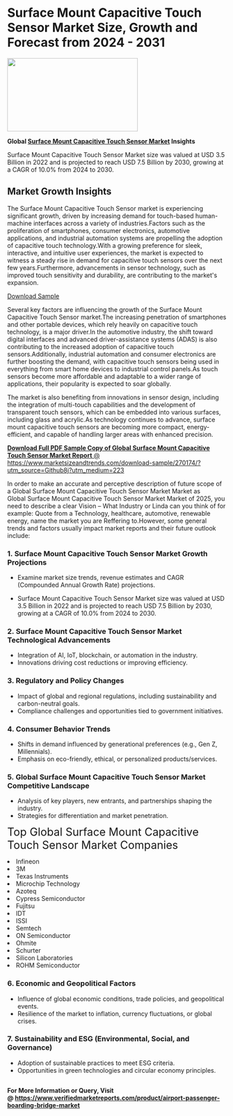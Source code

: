 <H1>Surface Mount Capacitive Touch Sensor Market Size, Growth and Forecast from 2024 - 2031</H1><img class="aligncenter size-medium wp-image-584254" src="https://thirdeyenews.in/wp-content/uploads/2024/09/Global-Market-Research-300x168.jpeg" alt="" width="300" height="168" /><p><strong>Global&nbsp;<a href="https://www.marketsizeandtrends.com/download-sample/270174/?utm_source=Github8j?utm_medium=223">Surface Mount Capacitive Touch Sensor Market</a> Insights</strong></p><p>Surface Mount Capacitive Touch Sensor Market size was valued at USD 3.5 Billion in 2022 and is projected to reach USD 7.5 Billion by 2030, growing at a CAGR of 10.0% from 2024 to 2030.</p><p><h2>Market Growth Insights</h2> <p>The Surface Mount Capacitive Touch Sensor market is experiencing significant growth, driven by increasing demand for touch-based human-machine interfaces across a variety of industries.Factors such as the proliferation of smartphones, consumer electronics, automotive applications, and industrial automation systems are propelling the adoption of capacitive touch technology.With a growing preference for sleek, interactive, and intuitive user experiences, the market is expected to witness a steady rise in demand for capacitive touch sensors over the next few years.Furthermore, advancements in sensor technology, such as improved touch sensitivity and durability, are contributing to the market's expansion.</p> <p><a href="#">Download Sample</a></p> <p>Several key factors are influencing the growth of the Surface Mount Capacitive Touch Sensor market.The increasing penetration of smartphones and other portable devices, which rely heavily on capacitive touch technology, is a major driver.In the automotive industry, the shift toward digital interfaces and advanced driver-assistance systems (ADAS) is also contributing to the increased adoption of capacitive touch sensors.Additionally, industrial automation and consumer electronics are further boosting the demand, with capacitive touch sensors being used in everything from smart home devices to industrial control panels.As touch sensors become more affordable and adaptable to a wider range of applications, their popularity is expected to soar globally.</p> <p>The market is also benefiting from innovations in sensor design, including the integration of multi-touch capabilities and the development of transparent touch sensors, which can be embedded into various surfaces, including glass and acrylic.As technology continues to advance, surface mount capacitive touch sensors are becoming more compact, energy-efficient, and capable of handling larger areas with enhanced precision.</p> <p><a href="#"></p><p><span class=""><strong>Download Full PDF Sample Copy of Global Surface Mount Capacitive Touch Sensor Market Report</strong> @ <a href="https://www.marketsizeandtrends.com/download-sample/270174/?utm_source=Github8j?utm_medium=223" target="_blank">https://www.marketsizeandtrends.com/download-sample/270174/?utm_source=Github8j?utm_medium=223</a></span></p><p>In order to make an accurate and perceptive description of future scope of a Global&nbsp;Surface Mount Capacitive Touch Sensor Market Market as Global&nbsp;Surface Mount Capacitive Touch Sensor Market Market of 2025, you need to describe a clear Vision &ndash; What Industry or Linda can you think of for example: Quote from a Technology, healthcare, automotive, renewable energy, name the market you are Reffering to.However, some general trends and factors usually impact market reports and their future outlook include:</p><h3>1.&nbsp;<strong>Surface Mount Capacitive Touch Sensor Market Growth Projections</strong></h3><ul><li>Examine market size trends, revenue estimates and CAGR (Compounded Annual Growth Rate) projections.</li><li><p>Surface Mount Capacitive Touch Sensor Market size was valued at USD 3.5 Billion in 2022 and is projected to reach USD 7.5 Billion by 2030, growing at a CAGR of 10.0% from 2024 to 2030.</p></li></ul><h3>2.&nbsp;<strong>Surface Mount Capacitive Touch Sensor Market Technological Advancements</strong></h3><ul><li>Integration of AI, IoT, blockchain, or automation in the industry.</li><li>Innovations driving cost reductions or improving efficiency.</li></ul><h3>3.&nbsp;<strong>Regulatory and Policy Changes</strong></h3><ul><li>Impact of global and regional regulations, including sustainability and carbon-neutral goals.</li><li>Compliance challenges and opportunities tied to government initiatives.</li></ul><h3>4.&nbsp;<strong>Consumer Behavior Trends</strong></h3><ul><li>Shifts in demand influenced by generational preferences (e.g., Gen Z, Millennials).</li><li>Emphasis on eco-friendly, ethical, or personalized products/services.</li></ul><h3>5.&nbsp;<strong>Global Surface Mount Capacitive Touch Sensor Market Competitive Landscape</strong></h3><ul><li>Analysis of key players, new entrants, and partnerships shaping the industry.</li><li>Strategies for differentiation and market penetration.</li></ul><p data-pm-slice="1 1 []"><span style="color: inherit; font-family: inherit; font-size: 25px;">Top Global Surface Mount Capacitive Touch Sensor Market Companies</span></p><div class="" data-test-id=""><p><li>Infineon</li><li> 3M</li><li> Texas Instruments</li><li> Microchip Technology</li><li> Azoteq</li><li> Cypress Semiconductor</li><li> Fujitsu</li><li> IDT</li><li> ISSI</li><li> Semtech</li><li> ON Semiconductor</li><li> Ohmite</li><li> Schurter</li><li> Silicon Laboratories</li><li> ROHM Semiconductor</li></p></div><h3>6.&nbsp;<strong>Economic and Geopolitical Factors</strong></h3><ul><li>Influence of global economic conditions, trade policies, and geopolitical events.</li><li>Resilience of the market to inflation, currency fluctuations, or global crises.</li></ul><h3>7.&nbsp;<strong>Sustainability and ESG (Environmental, Social, and Governance)</strong></h3><ul><li>Adoption of sustainable practices to meet ESG criteria.</li><li>Opportunities in green technologies and circular economy principles.</li></ul><h2><strong style="font-size: 14px;">For More Information or Query, Visit @&nbsp;</strong><a style="background-color: #ffffff; font-size: 14px;" href="https://www.marketsizeandtrends.com/report/surface-mount-capacitive-touch-sensor-market/" target="_blank">https://www.verifiedmarketreports.com/product/airport-passenger-boarding-bridge-market</a></h2>